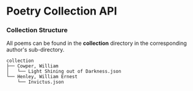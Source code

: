 # Poetry Collection API

### Collection Structure

All poems can be found in the **collection** directory in the corresponding author's sub-directory.

```
collection
├── Cowper, William
│   └── Light Shining out of Darkness.json
└── Henley, William Ernest
    └── Invictus.json
```
